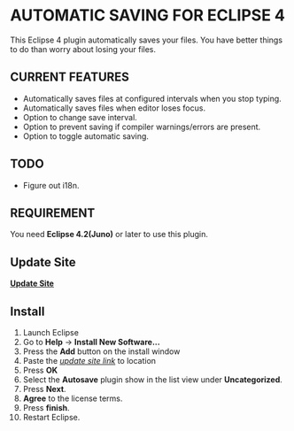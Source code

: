 # AUTOMATIC SAVING FOR ECLIPSE 4

This Eclipse 4 plugin automatically saves your files. You have better things to do than worry about losing your files.

## CURRENT FEATURES

* Automatically saves files at configured intervals when you stop typing.
* Automatically saves files when editor loses focus.
* Option to change save interval.
* Option to prevent saving if compiler warnings/errors are present.
* Option to toggle automatic saving.

## TODO

* Figure out i18n.

## REQUIREMENT

You need __Eclipse 4.2(Juno)__ or later to use this plugin.

## Update Site


__[Update Site](https://raw.github.com/mystilleef/eclipse4-autosave-updatesite/master/com.laboki.eclipse.e4.autosave)__

## Install

1. Launch Eclipse
2. Go to __Help__ -> __Install New Software...__
3. Press the __Add__ button on the install window
4. Paste the *[update site link](https://raw.github.com/mystilleef/eclipse4-autosave-updatesite/master/com.laboki.eclipse.e4.autosave)* to location
5. Press __OK__
6. Select the __Autosave__ plugin show in the list view under __Uncategorized__.
7. Press __Next__.
8. __Agree__ to the license terms.
9. Press __finish__. 
10. Restart Eclipse.
